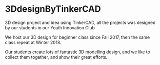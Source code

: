 # 3DdesignByTinkerCAD
3D design project and idea using TinkerCAD, all the projects was designed by our students in our Youth Innovation Club

We host our 3D design for beginner class since Fall 2017, then the same class repeat at Winter 2018.

Our students create lots of fantastic 3D modelling design, and we like to collect them together, and show their great efforts.
